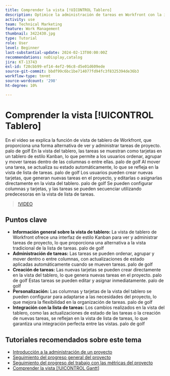 ```yaml
---
title: Comprender la vista [!UICONTROL Tablero]
description: Optimice la administración de tareas en Workfront con la interfaz [!UICONTROL de la vista del ]tablero [!DNL Kanban] , que ofrece ordenación, creación, personalización e integración perfecta con la vista de lista de tareas para una organización eficiente del proyecto.
activity: use
team: Technical Marketing
feature: Work Management
thumbnail: 3422430.jpg
type: Tutorial
role: User
level: Beginner
last-substantial-update: 2024-02-13T00:00:00Z
recommendations: noDisplay,catalog
jira: KT-13743
exl-id: f28cbb99-ef14-4ef2-96c8-d5e01d609ede
source-git-commit: bbdf99c6bc1be714077fd94fc3f8325394de36b3
workflow-type: tm+mt
source-wordcount: '298'
ht-degree: 10%

---
```


# Comprender la vista [!UICONTROL Tablero]

En el vídeo se explica la función de vista de tablero de Workfront, que proporciona una forma alternativa de ver y administrar tareas de proyecto. palo de golf En la vista del tablero, las tareas se muestran como tarjetas en un tablero de estilo Kanban, lo que permite a los usuarios ordenar, agrupar y mover tareas dentro de las columnas o entre ellas. palo de golf Al mover una tarea, se actualiza su estado automáticamente, lo que se refleja en la vista de lista de tareas. palo de golf Los usuarios pueden crear nuevas tarjetas, que generan nuevas tareas en el proyecto, y editarlas o asignarlas directamente en la vista del tablero. palo de golf Se pueden configurar columnas y tarjetas, y las tareas se pueden secuenciar utilizando predecesoras en la vista de lista de tareas.

>[!VIDEO](https://video.tv.adobe.com/v/3422430/?quality=12&learn=on&enablevpops=1)

## Puntos clave

* **Información general sobre la vista de tablero:** La vista de tablero de Workfront ofrece una interfaz de estilo Kanban para ver y administrar tareas de proyecto, lo que proporciona una alternativa a la vista tradicional de la lista de tareas. palo de golf
* **Administración de tareas:** Las tareas se pueden ordenar, agrupar y mover dentro o entre columnas, con actualizaciones de estado aplicadas automáticamente cuando se mueven tareas. palo de golf
* **Creación de tareas:** Las nuevas tarjetas se pueden crear directamente en la vista del tablero, lo que genera nuevas tareas en el proyecto. palo de golf Estas tareas se pueden editar y asignar inmediatamente. palo de golf
* **Personalización:** Las columnas y tarjetas de la vista del tablero se pueden configurar para adaptarse a las necesidades del proyecto, lo que mejora la flexibilidad en la organización de tareas. palo de golf
* **Integración con la lista de tareas:** Los cambios realizados en la vista del tablero, como las actualizaciones de estado de las tareas o la creación de nuevas tareas, se reflejan en la vista de lista de tareas, lo que garantiza una integración perfecta entre las vistas. palo de golf


## Tutoriales recomendados sobre este tema

* [Introducción a la administración de un proyecto](/help/manage-work/projects/getting-started-manage-a-project.md)
* [Seguimiento del progreso general del proyecto](/help/manage-work/projects/track-overall-project-progress.md)
* [Seguimiento del progreso del trabajo con las métricas del proyecto](/help/manage-work/projects/track-work-progress-with-project-metrics.md)
* [Comprender la vista [!UICONTROL Gantt]](/help/manage-work/projects/understand-the-gantt-view.md)
